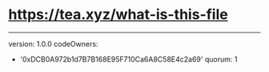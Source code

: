 # https://tea.xyz/what-is-this-file
---
version: 1.0.0
codeOwners:
  - '0xDCB0A972b1d7B7B168E95F710Ca6A8C58E4c2a69'
quorum: 1

